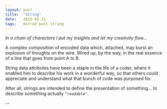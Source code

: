 ```yaml
---
layout: post
title:  "String"
date:   2015-05-31
tags:   mstred post string
---
```


_In a chain of characters I put my insights and let my creativity flow..._

A complex composition of encoded data which, attached, may burst an explosion of
thoughts on the wire. Wired up, by the way, in the real essence of a line that
goes from point A to B.

String data attributes have been a staple in the life of a coder, where it
enabled him to describe his work in a wonderful way, so that others could
appreciate and understand what that bunch of code was purposed for.

After all, strings are intended to define the presentation of something... to
describe something actually `"readable"`.


--
